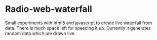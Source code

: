 Radio-web-waterfall
===================

Small experiments with html5 and javascript to create live waterfall from data. There is much space left for speeding it up.
Currently it generates random data which are drawn live. 
